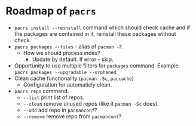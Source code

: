 # Roadmap of `pacrs`

- `pacrs install --reinstall` command which should check cache and if the
  packages are contained in it, reinstall these packages without check.
- `pacrs packages --files` - alias of `pacman -F`.
  - How we should process index?
    - Update by default. If error - skip.
- Opportunity to use multiple filters for `packages` command. Example:
  `pacrs packages --upgradable --orphaned`
- Clean cache functionality (`pacman -Sc`, `paccache`)
  - Configuration for automaticly clean.
- `pacrs repo` command.
  - `--list` print list of repos.
  - `--clean` remove unused repos (like it `pacman -Sc` does).
  - `--add` add repo in `pacmanconf`?
  - `--remove` remove repo from `pacmanconf`?
